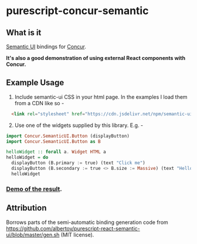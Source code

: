 # purescript-concur-semantic

## What is it
[Semantic UI](https://semantic-ui.com/) bindings for [Concur](https://github.com/ajnsit/purescript-concur).

**It's also a good demonstration of using external React components with Concur.**

## Example Usage
1. Include semantic-ui CSS in your html page. In the examples I load them from a CDN like so -

```html
  <link rel="stylesheet" href="https://cdn.jsdelivr.net/npm/semantic-ui@2.3.1/dist/semantic.min.css">
```

2. Use one of the widgets supplied by this library. E.g. -

```purescript
import Concur.SemanticUI.Button (displayButton)
import Concur.SemanticUI.Button as B

helloWidget :: forall a. Widget HTML a
helloWidget = do
  displayButton (B.primary := true) (text "Click me")
  displayButton (B.secondary := true <> B.size := Massive) (text "Hello Sailor!")
  helloWidget
```

### [Demo of the result](https://ajnsit.github.io/purescript-concur-semantic/).


## Attribution
Borrows parts of the semi-automatic binding generation code from https://github.com/albertov/purescript-react-semantic-ui/blob/master/gen.sh (MIT license).
